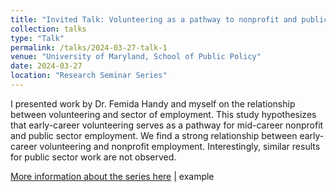 ```yaml
---
title: "Invited Talk: Volunteering as a pathway to nonprofit and public sector employment: An analysis of millennials"
collection: talks
type: "Talk"
permalink: /talks/2024-03-27-talk-1
venue: "University of Maryland, School of Public Policy"
date: 2024-03-27
location: "Research Seminar Series"
---
```


I presented work by Dr. Femida Handy and myself on the relationship between volunteering and sector of employment. This study hypothesizes that early-career volunteering serves as a pathway for mid-career nonprofit and public sector employment. We find a strong relationship between early-career volunteering and nonprofit employment. Interestingly, similar results for public sector work are not observed.

[More information about the series here](https://spp.umd.edu/events/research-seminar-series-volunteering-pathway-nonprofit-and-public-sector-employment-analysis) | example

